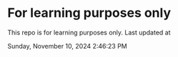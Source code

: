 # For learning purposes only
This repo is for learning purposes only.
Last updated at

Sunday, November 10, 2024 2:46:23 PM

